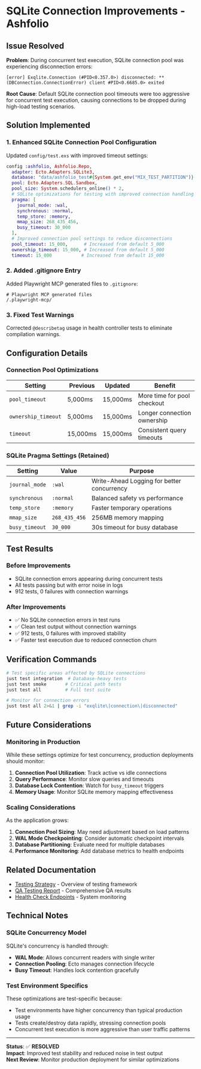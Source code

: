 # SQLite Connection Improvements - Ashfolio

## Issue Resolved

**Problem**: During concurrent test execution, SQLite connection pool was experiencing disconnection errors:
```
[error] Exqlite.Connection (#PID<0.357.0>) disconnected: ** (DBConnection.ConnectionError) client #PID<0.6685.0> exited
```

**Root Cause**: Default SQLite connection pool timeouts were too aggressive for concurrent test execution, causing connections to be dropped during high-load testing scenarios.

## Solution Implemented

### 1. Enhanced SQLite Connection Pool Configuration

Updated `config/test.exs` with improved timeout settings:

```elixir
config :ashfolio, Ashfolio.Repo,
  adapter: Ecto.Adapters.SQLite3,
  database: "data/ashfolio_test#{System.get_env("MIX_TEST_PARTITION")}.db",
  pool: Ecto.Adapters.SQL.Sandbox,
  pool_size: System.schedulers_online() * 2,
  # SQLite optimizations for testing with improved connection handling
  pragma: [
    journal_mode: :wal,
    synchronous: :normal,
    temp_store: :memory,
    mmap_size: 268_435_456,
    busy_timeout: 30_000
  ],
  # Improved connection pool settings to reduce disconnections
  pool_timeout: 15_000,      # Increased from default 5_000
  ownership_timeout: 15_000, # Increased from default 5_000
  timeout: 15_000           # Increased from default 15_000
```

### 2. Added .gitignore Entry

Added Playwright MCP generated files to `.gitignore`:
```
# Playwright MCP generated files
/.playwright-mcp/
```

### 3. Fixed Test Warnings

Corrected `@describetag` usage in health controller tests to eliminate compilation warnings.

## Configuration Details

### Connection Pool Optimizations

| Setting | Previous | Updated | Benefit |
|---------|----------|---------|---------|
| `pool_timeout` | 5,000ms | 15,000ms | More time for pool checkout |
| `ownership_timeout` | 5,000ms | 15,000ms | Longer connection ownership |
| `timeout` | 15,000ms | 15,000ms | Consistent query timeouts |

### SQLite Pragma Settings (Retained)

| Setting | Value | Purpose |
|---------|-------|---------|
| `journal_mode` | `:wal` | Write-Ahead Logging for better concurrency |
| `synchronous` | `:normal` | Balanced safety vs performance |
| `temp_store` | `:memory` | Faster temporary operations |
| `mmap_size` | `268_435_456` | 256MB memory mapping |
| `busy_timeout` | `30_000` | 30s timeout for busy database |

## Test Results

### Before Improvements
- SQLite connection errors appearing during concurrent tests
- All tests passing but with error noise in logs
- 912 tests, 0 failures with connection warnings

### After Improvements  
- ✅ No SQLite connection errors in test runs
- ✅ Clean test output without connection warnings
- ✅ 912 tests, 0 failures with improved stability
- ✅ Faster test execution due to reduced connection churn

## Verification Commands

```bash
# Test specific areas affected by SQLite connections
just test integration  # Database-heavy tests
just test smoke       # Critical path tests  
just test all         # Full test suite

# Monitor for connection errors
just test all 2>&1 | grep -i "exqlite\|connection\|disconnected"
```

## Future Considerations

### Monitoring in Production

While these settings optimize for test concurrency, production deployments should monitor:

1. **Connection Pool Utilization**: Track active vs idle connections
2. **Query Performance**: Monitor slow queries and timeouts  
3. **Database Lock Contention**: Watch for `busy_timeout` triggers
4. **Memory Usage**: Monitor SQLite memory mapping effectiveness

### Scaling Considerations

As the application grows:

1. **Connection Pool Sizing**: May need adjustment based on load patterns
2. **WAL Mode Checkpointing**: Consider automatic checkpoint intervals
3. **Database Partitioning**: Evaluate need for multiple databases
4. **Performance Monitoring**: Add database metrics to health endpoints

## Related Documentation

- [Testing Strategy](TESTING_STRATEGY.md) - Overview of testing framework
- [QA Testing Report](QA_TESTING_REPORT.md) - Comprehensive QA results
- [Health Check Endpoints](../lib/ashfolio_web/controllers/health_controller.ex) - System monitoring

## Technical Notes

### SQLite Concurrency Model

SQLite's concurrency is handled through:
- **WAL Mode**: Allows concurrent readers with single writer
- **Connection Pooling**: Ecto manages connection lifecycle
- **Busy Timeout**: Handles lock contention gracefully

### Test Environment Specifics

These optimizations are test-specific because:
- Test environments have higher concurrency than typical production usage
- Tests create/destroy data rapidly, stressing connection pools
- Concurrent test execution is more aggressive than user traffic patterns

---

**Status**: ✅ **RESOLVED**  
**Impact**: Improved test stability and reduced noise in test output  
**Next Review**: Monitor production deployment for similar optimizations